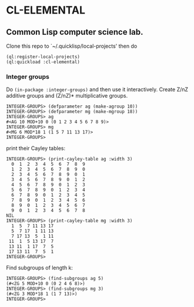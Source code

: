 # CL-ELEMENTAL

## Common Lisp computer science lab.

Clone this repo to `~/.quicklisp/local-projects' then do

```common-lisp 
(ql:register-local-projects)
(ql:quickload :cl-elemental)
```

### Integer groups

Do ```(in-package :integer-groups)``` and then use it interactively.
Create Z/nZ additive groups and (Z/nZ)* multiplicative groups.

```common-lisp
INTEGER-GROUPS> (defparameter ag (make-agroup 10))
INTEGER-GROUPS> (defparameter mg (make-mgroup 18))
INTEGER-GROUPS> ag
#<AG 10 MOD+10 0 (0 1 2 3 4 5 6 7 8 9)>
INTEGER-GROUPS> mg
#<MG 6 MOD*18 1 (1 5 7 11 13 17)>
INTEGER-GROUPS> 
```
print their Cayley tables:

```common-lisp
INTEGER-GROUPS> (print-cayley-table ag :width 3)
  0  1  2  3  4  5  6  7  8  9
  1  2  3  4  5  6  7  8  9  0
  2  3  4  5  6  7  8  9  0  1
  3  4  5  6  7  8  9  0  1  2
  4  5  6  7  8  9  0  1  2  3
  5  6  7  8  9  0  1  2  3  4
  6  7  8  9  0  1  2  3  4  5
  7  8  9  0  1  2  3  4  5  6
  8  9  0  1  2  3  4  5  6  7
  9  0  1  2  3  4  5  6  7  8
NIL
INTEGER-GROUPS> (print-cayley-table mg :width 3)
  1  5  7 11 13 17
  5  7 17  1 11 13
  7 17 13  5  1 11
 11  1  5 13 17  7
 13 11  1 17  7  5
 17 13 11  7  5  1
INTEGER-GROUPS> 
```
Find subgroups of length k: 

```common-lisp
INTEGER-GROUPS> (find-subgroups ag 5)
(#<ZG 5 MOD+10 0 (0 2 4 6 8)>)
INTEGER-GROUPS> (find-subgroups mg 3)
(#<ZG 3 MOD*18 1 (1 7 13)>)
INTEGER-GROUPS> 
```


